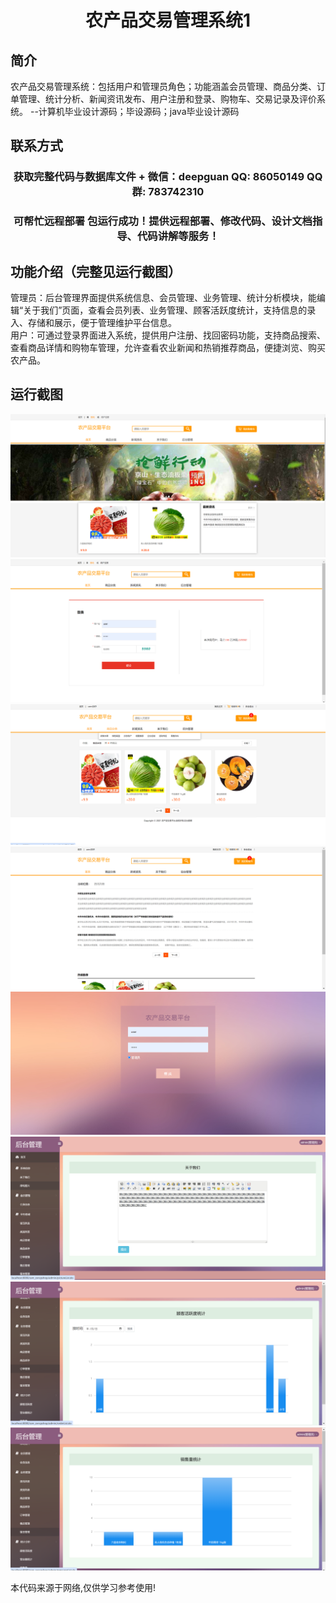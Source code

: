 <p><h1 align="center">农产品交易管理系统1</h1></p>

## 简介
农产品交易管理系统：包括用户和管理员角色；功能涵盖会员管理、商品分类、订单管理、统计分析、新闻资讯发布、用户注册和登录、购物车、交易记录及评价系统。    --计算机毕业设计源码；毕设源码；java毕业设计源码


## 联系方式
<p><h3 align="center">获取完整代码与数据库文件 + 微信：deepguan QQ: 86050149 QQ群: 783742310</h3></p>
<p><h3 align="center">可帮忙远程部署 包运行成功！提供远程部署、修改代码、设计文档指导、代码讲解等服务！</h3></p>

## 功能介绍（完整见运行截图）
管理员：后台管理界面提供系统信息、会员管理、业务管理、统计分析模块，能编辑“关于我们”页面，查看会员列表、业务管理、顾客活跃度统计，支持信息的录入、存储和展示，便于管理维护平台信息。  
用户：可通过登录界面进入系统，提供用户注册、找回密码功能，支持商品搜索、查看商品详情和购物车管理，允许查看农业新闻和热销推荐商品，便捷浏览、购买农产品。


## 运行截图
![](imgs/588112-20240205091456378-1170798384.png)
![](imgs/588112-20240205091502905-127867313.png)
![](imgs/588112-20240205091507903-1062723565.png)
![](imgs/588112-20240205091512562-652527998.png)
![](imgs/588112-20240205091516102-1447738449.png)
![](imgs/588112-20240205091519420-2063031081.png)
![](imgs/588112-20240205091522785-873663256.png)
![](imgs/588112-20240205091526753-1118716807.png)

<p>本代码来源于网络,仅供学习参考使用!</p>

